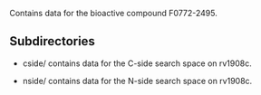 Contains data for the bioactive compound F0772-2495.

## Subdirectories

- cside/ contains data for the C-side search space on rv1908c.

- nside/ contains data for the N-side search space on rv1908c.


